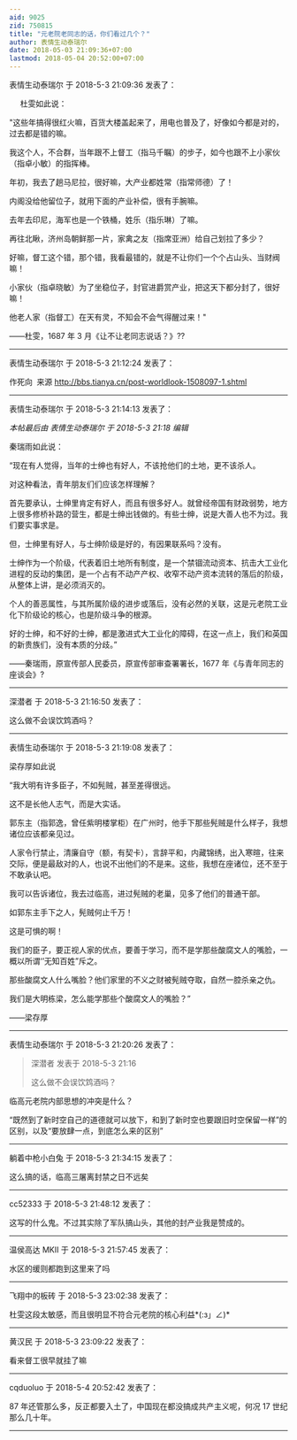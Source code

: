 ```yaml
---
aid: 9025
zid: 750815
title: "元老院老同志的话，你们看过几个？"
author: 表情生动泰瑞尔
date: 2018-05-03 21:09:36+07:00
lastmod: 2018-05-04 20:52:00+07:00
---
```


表情生动泰瑞尔 于 2018-5-3 21:09:36 发表了：

&nbsp; &nbsp;&nbsp;&nbsp;杜雯如此说：

"这些年搞得很红火嘛，百货大楼盖起来了，用电也普及了，好像如今都是对的，过去都是错的嘛。

我这个人，不合群，当年跟不上督工（指马千瞩）的步子，如今也跟不上小家伙（指卓小敏）的指挥棒。

年初，我去了趟马尼拉，很好嘛，大产业都姓常（指常师德）了！

内阁没给他留位子，就用下面的产业补偿，很有手腕嘛。

去年去印尼，海军也是一个铁桶，姓乐（指乐琳）了嘛。

再往北瞅，济州岛朝鲜那一片，家禽之友（指席亚洲）给自己划拉了多少？

好嘛，督工这个错，那个错，我看最错的，就是不让你们一个个占山头、当财阀嘛！

小家伙（指卓晓敏）为了坐稳位子，封官进爵赏产业，把这天下都分封了，很好嘛！

他老人家（指督工）在天有灵，不知会不会气得醒过来！"

——杜雯，1687 年 3 月《让不让老同志说话？》??

---

表情生动泰瑞尔 于 2018-5-3 21:12:24 发表了：

作死向&nbsp;&nbsp;来源
http://bbs.tianya.cn/post-worldlook-1508097-1.shtml

---

表情生动泰瑞尔 于 2018-5-3 21:14:13 发表了：

_本帖最后由 表情生动泰瑞尔 于 2018-5-3 21:18 编辑_

秦瑞雨如此说：

“现在有人觉得，当年的士绅也有好人，不该抢他们的土地，更不该杀人。

对这种看法，青年朋友们们应该怎样理解？

首先要承认，士绅里肯定有好人，而且有很多好人。就曾经帝国有财政弱势，地方上很多修桥补路的营生，都是士绅出钱做的。有些士绅，说是大善人也不为过。我们要实事求是。

但，士绅里有好人，与士绅阶级是好的，有因果联系吗？没有。

士绅作为一个阶级，代表着旧土地所有制度，是一个禁锢流动资本、抗击大工业化进程的反动的集团，是一个占有不动产产权、收窄不动产资本流转的落后的阶级，从整体上讲，是必须消灭的。

个人的善恶属性，与其所属阶级的进步或落后，没有必然的关联，这是元老院工业化下阶级论的核心，也是阶级斗争的根源。

好的士绅，和不好的士绅，都是激进式大工业化的障碍，在这一点上，我们和英国的新贵族们，没有本质的分歧。”

——秦瑞雨，原宣传部人民委员，原宣传部审查署署长，1677 年《与青年同志的座谈会》?

---

深潜者 于 2018-5-3 21:16:50 发表了：

这么做不会误饮鸩酒吗？

---

表情生动泰瑞尔 于 2018-5-3 21:19:08 发表了：

梁存厚如此说

“我大明有许多臣子，不如髡贼，甚至差得很远。

这不是长他人志气，而是大实话。

郭东主（指郭逸，曾任紫明楼掌柜）在广州时，他手下那些髡贼是什么样子，我想诸位应该都亲见过。

人家令行禁止，清廉自守（额，有契卡），言辞平和，内藏锦绣，出入寒暄，往来交际，便是最敌对的人，也说不出他们的不是来。这些，我想在座诸位，还不至于不敢承认吧。

我可以告诉诸位，我去过临高，进过髡贼的老巢，见多了他们的普通干部。

如郭东主手下之人，髡贼何止千万！

这是可惧的啊！

我们的臣子，要正视人家的优点，要善于学习，而不是学那些酸腐文人的嘴脸，一概以所谓‘’无知百姓”斥之。

那些酸腐文人什么嘴脸？他们家里的不义之财被髡贼夺取，自然一腔杀亲之仇。

我们是大明栋梁，怎么能学那些个酸腐文人的嘴脸？”

——梁存厚

---

表情生动泰瑞尔 于 2018-5-3 21:20:26 发表了：

> 深潜者 发表于 2018-5-3 21:16
>
> 这么做不会误饮鸩酒吗？

临高元老院内部思想的冲突是什么？

“既然到了新时空自己的道德就可以放下，和到了新时空也要跟旧时空保留一样”的区别，以及“要放肆一点，到底怎么来的区别”

---

躺着中枪小白兔 于 2018-5-3 21:34:15 发表了：

这么搞的话，临高三屠离封禁之日不远矣

---

cc52333 于 2018-5-3 21:48:12 发表了：

这写的什么鬼。不过其实除了军队搞山头，其他的封产业我是赞成的。

---

温侯高达 MKII 于 2018-5-3 21:57:45 发表了：

水区的缓则都跑到这里来了吗

---

飞翔中的板砖 于 2018-5-3 23:02:38 发表了：

杜雯这段太敏感，而且很明显不符合元老院的核心利益*(:з」∠)*

---

黄汉民 于 2018-5-3 23:09:22 发表了：

看来督工很早就挂了嘛

---

cqduoluo 于 2018-5-4 20:52:42 发表了：

87 年还管那么多，反正都要入土了，中国现在都没搞成共产主义呢，何况 17 世纪那么几十年。

---
